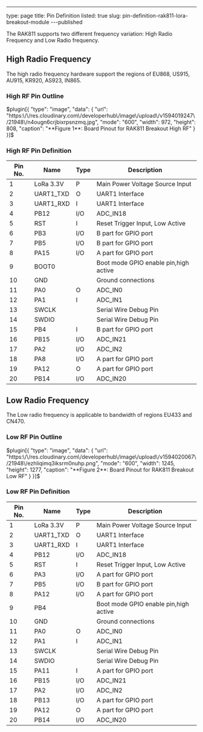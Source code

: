 ---
type: page
title: Pin Definition
listed: true
slug: pin-definition-rak811-lora-breakout-module
---published

The RAK811 supports two different frequency variation: High Radio Frequency and Low Radio frequency.

## High Radio Frequency

The high radio frequency hardware support the regions of EU868, US915, AU915, KR920, AS923, IN865.

### High RF Pin Outline

$plugin[{
    "type": "image",
    "data": {
        "url": "https:\/\/res.cloudinary.com\/developerhub\/image\/upload\/v1594019247\/21948\/n4ougn6crjbixrpsnzmq.jpg",
        "mode": "600",
        "width": 972,
        "height": 808,
        "caption": "**Figure 1**: Board Pinout for RAK811 Breakout High RF"
    }
}]$

### High RF Pin Definition

| **Pin No.** | **Name** | **Type** | **Description** | 
| ---- | ---- | ---- | ---- | 
| 1 | LoRa 3.3V | P | Main Power Voltage Source Input | 
| 2 | UART1_TXD | O | UART1 Interface | 
| 3 | UART1_RXD | I | UART1 Interface | 
| 4 | PB12 | I/O | ADC_IN18 | 
| 5 | RST | I | Reset Trigger Input, Low Active | 
| 6 | PB3 | I/O | B part for GPIO port | 
| 7 | PB5 | I/O | B part for GPIO port | 
| 8 | PA15 | I/O | A part for GPIO port | 
| 9 | BOOT0 |  | Boot mode GPIO enable pin,high active | 
| 10 | GND |  | Ground connections | 
| 11 | PA0 | O | ADC_IN0 | 
| 12 | PA1 | I | ADC_IN1 | 
| 13 | SWCLK |  | Serial Wire Debug Pin | 
| 14 | SWDIO |  | Serial Wire Debug Pin | 
| 15 | PB4 | I | B part for GPIO port | 
| 16 | PB15 | I/O | ADC_IN21 | 
| 17 | PA2 | I/O | ADC_IN2 | 
| 18 | PA8 | I/O | A part for GPIO port | 
| 19 | PA12 | O | A part for GPIO port | 
| 20 | PB14 | I/O | ADC_IN20 | 


## Low Radio Frequency

The Low radio frequency is applicable to bandwidth of regions EU433 and CN470.

### Low RF Pin Outline

$plugin[{
    "type": "image",
    "data": {
        "url": "https:\/\/res.cloudinary.com\/developerhub\/image\/upload\/v1594020067\/21948\/ezhliqimq3iksrm0nuhp.png",
        "mode": "600",
        "width": 1245,
        "height": 1277,
        "caption": "**Figure 2**: Board Pinout for RAK811 Breakout Low RF"
    }
}]$

### Low RF Pin Definition

| **Pin No.** | **Name** | **Type** | **Description** | 
| ---- | ---- | ---- | ---- | 
| 1 | LoRa 3.3V | P | Main Power Voltage Source Input | 
| 2 | UART1_TXD | O | UART1 Interface | 
| 3 | UART1_RXD | I | UART1 Interface | 
| 4 | PB12 | I/O | ADC_IN18 | 
| 5 | RST | I | Reset Trigger Input, Low Active | 
| 6 | PA3 | I/O | A part for GPIO port | 
| 7 | PB5 | I/O | B part for GPIO port | 
| 8 | PA12 | I/O | A part for GPIO port | 
| 9 | PB4 |  | Boot mode GPIO enable pin,high active | 
| 10 | GND |  | Ground connections | 
| 11 | PA0 | O | ADC_IN0 | 
| 12 | PA1 | I | ADC_IN1 | 
| 13 | SWCLK |  | Serial Wire Debug Pin | 
| 14 | SWDIO |  | Serial Wire Debug Pin | 
| 15 | PA11 | I | A part for GPIO port | 
| 16 | PB15 | I/O | ADC_IN21 | 
| 17 | PA2 | I/O | ADC_IN2 | 
| 18 | PB13 | I/O | A part for GPIO port | 
| 19 | PA12 | O | A part for GPIO port | 
| 20 | PB14 | I/O | ADC_IN20 | 


